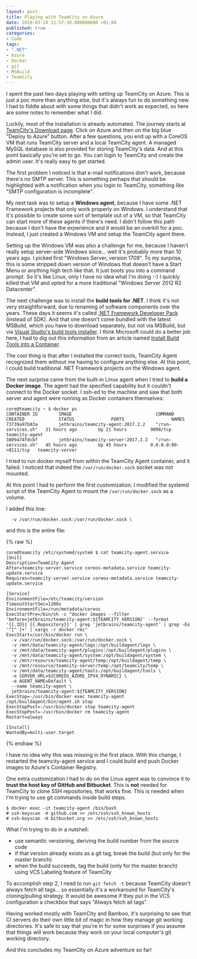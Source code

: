 ```yaml
---
layout: post
title: Playing with TeamCity on Azure
date: 2018-03-10 11:57:38.000000000 +01:00
published: true
categories:
- Code
tags:
- ".NET"
- Azure
- Docker
- git
- MSBuild
- TeamCity
---
```


I spent the past two days playing with setting up TeamCity on Azure. This is just a poc more than anything else, but it's always fun to do something new. I had to fiddle about with some things that didn't work as expected, so here are some notes to remember what I did.

<!--more-->

Luckily, most of the installation is already automated. The journey starts at <a href="https://www.jetbrains.com/teamcity/download/">TeamCity's Download page</a>. Click on Azure and then on the big blue "Deploy to Azure" button. After a few questions, you end up with a CoreOS VM that runs TeamCity server and a local TeamCity agent. A managed MySQL database is also provided for storing TeamCity's data. And at this point basically you're set to go. You can login to TeamCity and create the admin user. It's really easy to get started.

The first problem I noticed is that e-mail notifications don't work, because there's no SMTP server. This is something perhaps that should be highlighted with a notification when you login to TeamCity, something like "SMTP configuration is incomplete".

My next task was to setup a <strong>Windows agent</strong>, because I have some .NET Framework projects that only work properly on Windows. I understand that it's possible to create some sort of template out of a VM, so that TeamCity can start more of these agents if there's need. I didn't follow this path because I don't have the experience and it would be an overkill for a poc. Instead, I just created a Windows VM and setup the TeamCity agent there.

Setting up the Windows VM was also a challenge for me, because I haven't really setup server-side Windows since... well it's probably more than 10 years ago. I picked first "Windows Server, version 1709". To my surprise, this is some stripped down version of Windows that doesn't have a Start Menu or anything high tech like that. It just boots you into a command prompt. So it's like Linux, only I have no idea what I'm doing :-) I quickly killed that VM and opted for a more traditional "Windows Server 2012 R2 Datacenter".

The next challenge was to install the <strong>build tools for .NET</strong>. I think it's not very straightforward, due to renaming of software components over the years. These days it seems it's called <a href="https://www.microsoft.com/en-us/download/details.aspx?id=55168">.NET Framework Developer Pack</a> (instead of SDK). And that one doesn't come bundled with the latest MSBuild, which you have to download separately, but not via MSBuild, but via <a href="https://aka.ms/vs/15/release/vs_buildtools.exe">Visual Studio's build tools installer</a>. I think Microsoft could do a better job here, I had to dig out this information from an article named <a href="https://docs.microsoft.com/en-us/visualstudio/install/build-tools-container">Install Build Tools into a Container</a>.

The cool thing is that after I installed the correct tools, TeamCity Agent recognized them without me having to configure anything else. At this point, I could build traditional .NET Framework projects on the Windows agent.

The next surprise came from the built-in Linux agent when I tried to <strong>build a Docker image</strong>. The agent had the specified capability but it couldn't connect to the Docker socket. I ssh-ed to the machine and saw that both server and agent were running as Docker containers themselves:

```
core@teamcity ~ $ docker ps
CONTAINER ID        IMAGE                                COMMAND   CREATED             STATUS              PORTS                  NAMES
73739a97b83a        jetbrains/teamcity-agent:2017.2.2    "/run-services.sh"   21 hours ago        Up 21 hours         9090/tcp               teamcity-agent
3809474fdcbf        jetbrains/teamcity-server:2017.2.2   "/run-services.sh"   45 hours ago        Up 45 hours         0.0.0.0:80->8111/tcp   teamcity-server
```

I tried to run docker myself from within the TeamCity Agent container, and it failed. I noticed that indeed the <code>/var/run/docker.sock</code> socket was not mounted.

At this point I had to perform the first customization. I modified the systemd script of the TeamCity Agent to mount the <code>/var/run/docker.sock</code> as a volume.

I added this line:

```
  -v /var/run/docker.sock:/var/run/docker.sock \
```

and this is the entire file:

{% raw %}
```
core@teamcity /etc/systemd/system $ cat teamcity-agent.service
[Unit]
Description=TeamCity Agent
After=teamcity-server.service coreos-metadata.service teamcity-update.service
Requires=teamcity-server.service coreos-metadata.service teamcity-update.service

[Service]
EnvironmentFile=/etc/teamcity/version
TimeoutStartSec=1200s
EnvironmentFile=/run/metadata/coreos
ExecStartPre=/bin/sh -c "docker images --filter 'before=jetbrains/teamcity-agent:${TEAMCITY_VERSION}' --format '{{.ID}} {{.Repository}}' | grep 'jetbrains/teamcity-agent' | grep -Eo '^[^ ]+' | xargs -r docker rmi"
ExecStart=/usr/bin/docker run \
  -v /var/run/docker.sock:/var/run/docker.sock \
  -v /mnt/data/teamcity-agent/logs:/opt/buildagent/logs \
  -v /mnt/data/teamcity-agent/plugins:/opt/buildagent/plugins \
  -v /mnt/data/teamcity-agent/system:/opt/buildagent/system \
  -v /mnt/resource/teamcity-agent/temp:/opt/buildagent/temp \
  -v /mnt/resource/teamcity-server/temp:/opt/teamcity/temp \
  -v /mnt/data/teamcity-agent/tools:/opt/buildagent/tools \
  -e SERVER_URL=${COREOS_AZURE_IPV4_DYNAMIC} \
  -e AGENT_NAME=Default \
  --name teamcity-agent \
  jetbrains/teamcity-agent:${TEAMCITY_VERSION}
ExecStop=-/usr/bin/docker exec teamcity-agent /opt/buildagent/bin/agent.sh stop
ExecStopPost=-/usr/bin/docker stop teamcity-agent
ExecStopPost=-/usr/bin/docker rm teamcity-agent
Restart=always

[Install]
WantedBy=multi-user.target
```
{% endraw %}

I have no idea why this was missing in the first place. With this change, I restarted the teamcity-agent service and I could build and push Docker images to Azure's Container Registry.

One extra customization I had to do on the Linux agent was to convince it to <strong>trust the host key of GitHub and Bitbucket</strong>. This is <strong>not</strong> needed for TeamCity to clone SSH repositories, that works fine. This is needed when I'm trying to use git commands inside build steps.

```
$ docker exec -it teamcity-agent /bin/bash
# ssh-keyscan -H github.com >> /etc/ssh/ssh_known_hosts
# ssh-keyscan -H bitbucket.org >> /etc/ssh/ssh_known_hosts
```

What I'm trying to do in a nutshell:
<ul>
<li>use semantic versioning, deriving the build number from the source code</li>
<li>if that version already exists as a git tag, break the build (but only for the master branch)</li>
<li>when the build succeeds, tag the build (only for the master branch) using VCS Labeling feature of TeamCity</li>
</ul>

To accomplish step 2, I need to run <code>git fetch -t</code> because TeamCity doesn't always fetch all tags... so essentially it's a workaround for TeamCity's cloning/pulling strategy. It would be awesome if they put in the VCS configuration a checkbox that says "Always fetch all tags".

Having worked mostly with TeamCity and Bamboo, it's surprising to see that CI servers do their own little bit of magic in how they manage git working directories. It's safe to say that you're in for some surprises if you assume that things will work because they work on your local computer's git working directory.

And this concludes my TeamCity on Azure adventure so far!
